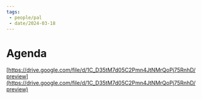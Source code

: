 ```yaml
---
tags:
 - people/pal
 - date/2024-03-18
---
```


# Agenda

[https://drive.google.com/file/d/1C_D35tM7d05C2Pmn4JtNMrQoPj75RnhD/preview](https://drive.google.com/file/d/1C_D35tM7d05C2Pmn4JtNMrQoPj75RnhD/preview)